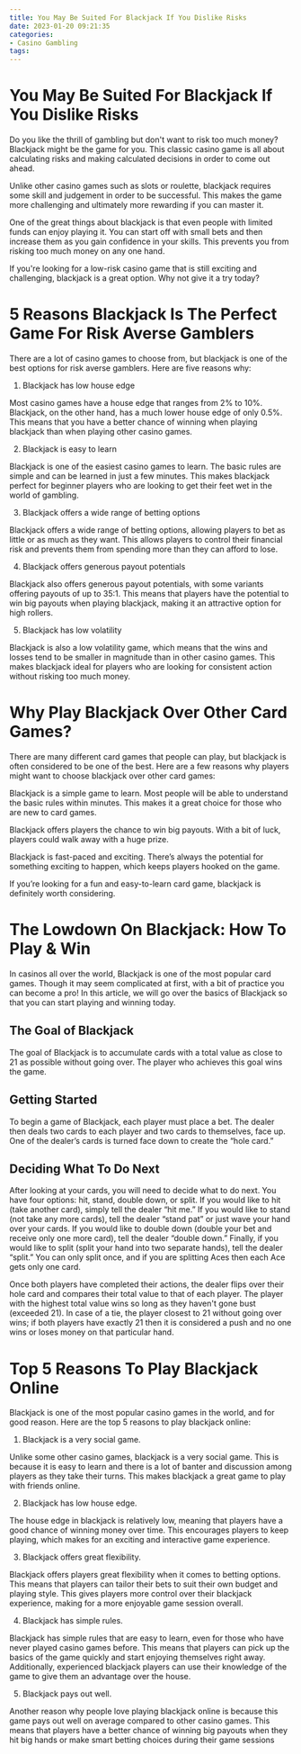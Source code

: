 ```yaml
---
title: You May Be Suited For Blackjack If You Dislike Risks
date: 2023-01-20 09:21:35
categories:
- Casino Gambling
tags:
---
```



#  You May Be Suited For Blackjack If You Dislike Risks

Do you like the thrill of gambling but don't want to risk too much money? Blackjack might be the game for you. This classic casino game is all about calculating risks and making calculated decisions in order to come out ahead.

Unlike other casino games such as slots or roulette, blackjack requires some skill and judgement in order to be successful. This makes the game more challenging and ultimately more rewarding if you can master it.

One of the great things about blackjack is that even people with limited funds can enjoy playing it. You can start off with small bets and then increase them as you gain confidence in your skills. This prevents you from risking too much money on any one hand.

If you're looking for a low-risk casino game that is still exciting and challenging, blackjack is a great option. Why not give it a try today?

#  5 Reasons Blackjack Is The Perfect Game For Risk Averse Gamblers

There are a lot of casino games to choose from, but blackjack is one of the best options for risk averse gamblers. Here are five reasons why:

1. Blackjack has low house edge

Most casino games have a house edge that ranges from 2% to 10%. Blackjack, on the other hand, has a much lower house edge of only 0.5%. This means that you have a better chance of winning when playing blackjack than when playing other casino games.

2. Blackjack is easy to learn

Blackjack is one of the easiest casino games to learn. The basic rules are simple and can be learned in just a few minutes. This makes blackjack perfect for beginner players who are looking to get their feet wet in the world of gambling.

3. Blackjack offers a wide range of betting options

Blackjack offers a wide range of betting options, allowing players to bet as little or as much as they want. This allows players to control their financial risk and prevents them from spending more than they can afford to lose.

4. Blackjack offers generous payout potentials

Blackjack also offers generous payout potentials, with some variants offering payouts of up to 35:1. This means that players have the potential to win big payouts when playing blackjack, making it an attractive option for high rollers.

5. Blackjack has low volatility

Blackjack is also a low volatility game, which means that the wins and losses tend to be smaller in magnitude than in other casino games. This makes blackjack ideal for players who are looking for consistent action without risking too much money.

#  Why Play Blackjack Over Other Card Games?

There are many different card games that people can play, but blackjack is often considered to be one of the best. Here are a few reasons why players might want to choose blackjack over other card games:

Blackjack is a simple game to learn. Most people will be able to understand the basic rules within minutes. This makes it a great choice for those who are new to card games.

Blackjack offers players the chance to win big payouts. With a bit of luck, players could walk away with a huge prize.

Blackjack is fast-paced and exciting. There’s always the potential for something exciting to happen, which keeps players hooked on the game.

If you’re looking for a fun and easy-to-learn card game, blackjack is definitely worth considering.

#  The Lowdown On Blackjack: How To Play & Win

In casinos all over the world, Blackjack is one of the most popular card games. Though it may seem complicated at first, with a bit of practice you can become a pro! In this article, we will go over the basics of Blackjack so that you can start playing and winning today.

## The Goal of Blackjack

The goal of Blackjack is to accumulate cards with a total value as close to 21 as possible without going over. The player who achieves this goal wins the game.

## Getting Started

To begin a game of Blackjack, each player must place a bet. The dealer then deals two cards to each player and two cards to themselves, face up. One of the dealer’s cards is turned face down to create the “hole card.”

## Deciding What To Do Next

After looking at your cards, you will need to decide what to do next. You have four options: hit, stand, double down, or split. If you would like to hit (take another card), simply tell the dealer “hit me.” If you would like to stand (not take any more cards), tell the dealer “stand pat” or just wave your hand over your cards. If you would like to double down (double your bet and receive only one more card), tell the dealer “double down.” Finally, if you would like to split (split your hand into two separate hands), tell the dealer “split.” You can only split once, and if you are splitting Aces then each Ace gets only one card.









Once both players have completed their actions, the dealer flips over their hole card and compares their total value to that of each player. The player with the highest total value wins so long as they haven't gone bust (exceeded 21). In case of a tie, the player closest to 21 without going over wins; if both players have exactly 21 then it is considered a push and no one wins or loses money on that particular hand.

#  Top 5 Reasons To Play Blackjack Online

Blackjack is one of the most popular casino games in the world, and for good reason. Here are the top 5 reasons to play blackjack online:

1. Blackjack is a very social game.

Unlike some other casino games, blackjack is a very social game. This is because it is easy to learn and there is a lot of banter and discussion among players as they take their turns. This makes blackjack a great game to play with friends online.

2. Blackjack has low house edge.

The house edge in blackjack is relatively low, meaning that players have a good chance of winning money over time. This encourages players to keep playing, which makes for an exciting and interactive game experience.

3. Blackjack offers great flexibility.

Blackjack offers players great flexibility when it comes to betting options. This means that players can tailor their bets to suit their own budget and playing style. This gives players more control over their blackjack experience, making for a more enjoyable game session overall.

4. Blackjack has simple rules.

Blackjack has simple rules that are easy to learn, even for those who have never played casino games before. This means that players can pick up the basics of the game quickly and start enjoying themselves right away. Additionally, experienced blackjack players can use their knowledge of the game to give them an advantage over the house.

5. Blackjack pays out well.

Another reason why people love playing blackjack online is because this game pays out well on average compared to other casino games. This means that players have a better chance of winning big payouts when they hit big hands or make smart betting choices during their game sessions